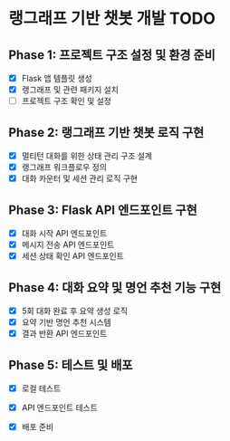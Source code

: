 # 랭그래프 기반 챗봇 개발 TODO

## Phase 1: 프로젝트 구조 설정 및 환경 준비
- [x] Flask 앱 템플릿 생성
- [x] 랭그래프 및 관련 패키지 설치
- [ ] 프로젝트 구조 확인 및 설정

## Phase 2: 랭그래프 기반 챗봇 로직 구현
- [x] 멀티턴 대화를 위한 상태 관리 구조 설계
- [x] 랭그래프 워크플로우 정의
- [x] 대화 카운터 및 세션 관리 로직 구현

## Phase 3: Flask API 엔드포인트 구현
- [x] 대화 시작 API 엔드포인트
- [x] 메시지 전송 API 엔드포인트
- [x] 세션 상태 확인 API 엔드포인트

## Phase 4: 대화 요약 및 명언 추천 기능 구현
- [x] 5회 대화 완료 후 요약 생성 로직
- [x] 요약 기반 명언 추천 시스템
- [x] 결과 반환 API 엔드포인트

## Phase 5: 테스트 및 배포
- [x] 로컬 테스트
- [x] API 엔드포인트 테스트
- [x] 배포 준비

